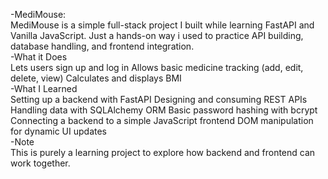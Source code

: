 -MediMouse:<br>
MediMouse is a simple full-stack project I built while learning FastAPI and Vanilla JavaScript.
Just a hands-on way i used to practice API building, database handling, and frontend integration.<br>
-What it Does<br>
Lets users sign up and log in
Allows basic medicine tracking (add, edit, delete, view)
Calculates and displays BMI<br>
-What I Learned<br>
Setting up a backend with FastAPI
Designing and consuming REST APIs
Handling data with SQLAlchemy ORM
Basic password hashing with bcrypt
Connecting a backend to a simple JavaScript frontend
DOM manipulation for dynamic UI updates<br>
-Note<br>
This is purely a learning project to explore how backend and frontend can work together.
